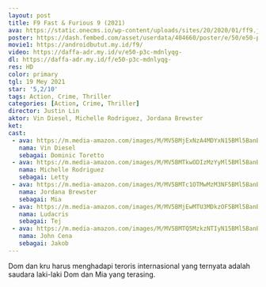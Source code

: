 ```yaml
---
layout: post
title: F9 Fast & Furious 9 (2021)
ava: https://static.onecms.io/wp-content/uploads/sites/20/2020/01/ff9.jpg
poster: https://dash.fembed.com/asset/userdata/404660/poster/e/50/e50-p3c-mdnlyqg-.png?v=1654223901
movie1: https://androidbutut.my.id/f9/
video: https://daffa-adr.my.id/v/e50-p3c-mdnlyqg-
dl: https://daffa-adr.my.id/f/e50-p3c-mdnlyqg-
res: HD
color: primary
tgl: 19 Mey 2021
star: '5,2/10'
tags: Action, Crime, Thriller
categories: [Action, Crime, Thriller]
director: Justin Lin
aktor: Vin Diesel, Michelle Rodriguez, Jordana Brewster
ket: 
cast:
 - ava: https://m.media-amazon.com/images/M/MV5BMjExNzA4MDYxN15BMl5BanBnXkFtZTcwOTI1MDAxOQ@@._V1_QL75_UX140_CR0,4,140,140_.jpg
   nama: Vin Diesel
   sebagai: Dominic Toretto
 - ava: https://m.media-amazon.com/images/M/MV5BMTkwODIzMzYyMl5BMl5BanBnXkFtZTYwNzAyNjAz._V1_QL75_UX140_CR0,12,140,140_.jpg
   nama: Michelle Rodriguez
   sebagai: Letty
 - ava: https://m.media-amazon.com/images/M/MV5BMTc1OTMwMzM3NF5BMl5BanBnXkFtZTgwMTM5MzIyODE@._V1_QL75_UX140_CR0,12,140,140_.jpg
   nama: Jordana Brewster
   sebagai: Mia
 - ava: https://m.media-amazon.com/images/M/MV5BMjEwMTU3MDkzOF5BMl5BanBnXkFtZTcwNzc2NjM5MQ@@._V1_QL75_UX140_CR0,13,140,140_.jpg
   nama: Ludacris
   sebagai: Tej
 - ava: https://m.media-amazon.com/images/M/MV5BMTQ5MzkzNTIyN15BMl5BanBnXkFtZTYwNzUzOTA2._V1_QL75_UX140_CR0,12,140,140_.jpg
   nama: John Cena
   sebagai: Jakob
---
```


Dom dan kru harus menghadapi teroris internasional yang ternyata adalah saudara laki-laki Dom dan Mia yang terasing.
